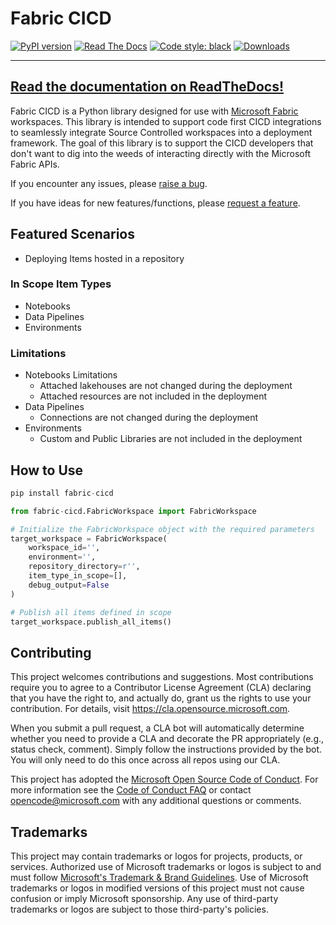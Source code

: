 # Fabric CICD
[![PyPI version](https://badge.fury.io/py/fabric-cicd.svg)](https://badge.fury.io/py/fabric-cicd)
[![Read The Docs](https://readthedocs.org/projects/fabric-cicd/badge/?version=0.1&style=flat)](https://readthedocs.org/projects/fabric-cicd/)
[![Code style: black](https://img.shields.io/badge/code%20style-black-000000.svg)](https://github.com/psf/black)
[![Downloads](https://static.pepy.tech/badge/fabric-cicd)](https://pepy.tech/project/fabric-cicd)

---
[Read the documentation on ReadTheDocs!](https://fabric-cicd.readthedocs.io/en/stable/)
---

Fabric CICD is a Python library designed for use with [Microsoft Fabric](https://learn.microsoft.com/en-us/fabric/) workspaces. This library is intended to support code first CICD integrations to seamlessly integrate Source Controlled workspaces into a deployment framework.  The goal of this library is to support the CICD developers that don't want to dig into the weeds of interacting directly with the Microsoft Fabric APIs.  

If you encounter any issues, please [raise a bug](https://github.com/microsoft/fabric-cicd/issues/new?assignees=&labels=&projects=&template=bug_report.md&title=).

If you have ideas for new features/functions, please [request a feature](https://github.com/microsoft/fabric-cicd/issues/new?assignees=&labels=&projects=&template=feature_request.md&title=).

## Featured Scenarios
- Deploying Items hosted in a repository

### In Scope Item Types
  - Notebooks
  - Data Pipelines
  - Environments
  
### Limitations
  - Notebooks Limitations
    - Attached lakehouses are not changed during the deployment
    - Attached resources are not included in the deployment
  - Data Pipelines
    - Connections are not changed during the deployment
  - Environments
    - Custom and Public Libraries are not included in the deployment
    
## How to Use
```python
pip install fabric-cicd

from fabric-cicd.FabricWorkspace import FabricWorkspace

# Initialize the FabricWorkspace object with the required parameters
target_workspace = FabricWorkspace(
    workspace_id='',
    environment='',
    repository_directory=r'',
    item_type_in_scope=[],
    debug_output=False
)

# Publish all items defined in scope
target_workspace.publish_all_items()
```

## Contributing

This project welcomes contributions and suggestions.  Most contributions require you to agree to a
Contributor License Agreement (CLA) declaring that you have the right to, and actually do, grant us
the rights to use your contribution. For details, visit https://cla.opensource.microsoft.com.

When you submit a pull request, a CLA bot will automatically determine whether you need to provide
a CLA and decorate the PR appropriately (e.g., status check, comment). Simply follow the instructions
provided by the bot. You will only need to do this once across all repos using our CLA.

This project has adopted the [Microsoft Open Source Code of Conduct](https://opensource.microsoft.com/codeofconduct/).
For more information see the [Code of Conduct FAQ](https://opensource.microsoft.com/codeofconduct/faq/) or
contact [opencode@microsoft.com](mailto:opencode@microsoft.com) with any additional questions or comments.

## Trademarks

This project may contain trademarks or logos for projects, products, or services. Authorized use of Microsoft 
trademarks or logos is subject to and must follow 
[Microsoft's Trademark & Brand Guidelines](https://www.microsoft.com/en-us/legal/intellectualproperty/trademarks/usage/general).
Use of Microsoft trademarks or logos in modified versions of this project must not cause confusion or imply Microsoft sponsorship.
Any use of third-party trademarks or logos are subject to those third-party's policies.
